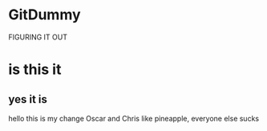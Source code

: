 # GitDummy
FIGURING IT OUT
# is this it
## yes it is
hello this is my change 
Oscar and Chris like pineapple, everyone else sucks